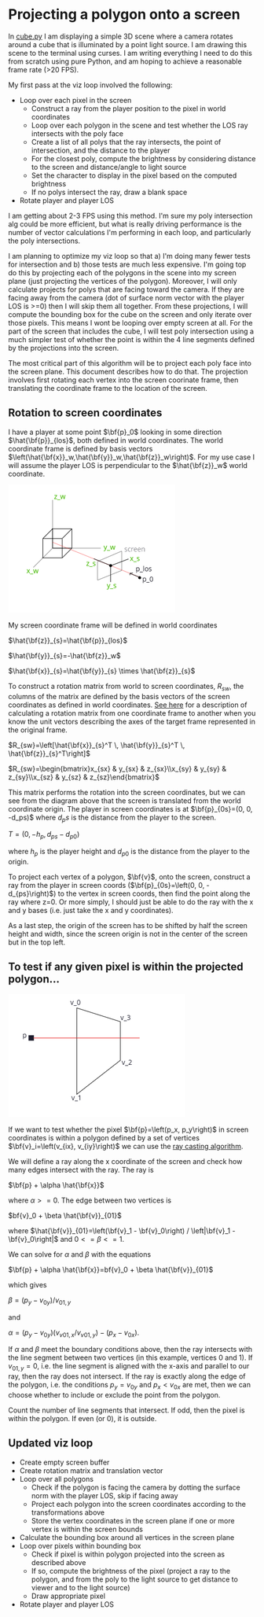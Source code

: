 # Projecting a polygon onto a screen

In [cube.py](./console_graphics/cube.py) I am displaying a simple 3D scene where a camera rotates around a cube that is illuminated by a point light source. I am drawing this scene to the terminal using curses. I am writing everything I need to do this from scratch using pure Python, and am hoping to achieve a reasonable frame rate (>20 FPS).

My first pass at the viz loop involved the following:
- Loop over each pixel in the screen
  - Construct a ray from the player position to the pixel in world coordinates
  - Loop over each polygon in the scene and test whether the LOS ray intersects with the poly face
  - Create a list of all polys that the ray intersects, the point of intersection, and the distance to the player
  - For the closest poly, compute the brightness by considering distance to the screen and distance/angle to light source
  - Set the character to display in the pixel based on the computed brightness
  - If no polys intersect the ray, draw a blank space
- Rotate player and player LOS 

I am getting about 2-3 FPS using this method. I'm sure my poly intersection alg could be more efficient, but what is really driving performance is the number of vector calculations I'm performing in each loop, and particularly the poly intersections.

I am planning to optimize my viz loop so that a) I'm doing many fewer tests for intersection and b) those tests are much less expensive. I'm going top do this by projecting each of the polygons in the scene into my screen plane (just projecting the vertices of the polygon). Moreover, I will only calculate projects for polys that are facing toward the camera. If they are facing away from the camera (dot of surface norm vector with the player LOS is >=0) then I will skip them all together. From these projections, I will compute the bounding box for the cube on the screen and only iterate over those pixels. This means I wont be looping over empty screen at all. For the part of the screen that includes the cube, I will test poly intersection using a much simpler test of whether the point is within the 4 line segments defined by the projections into the screen.

The most critical part of this algorithm will be to project each poly face into the screen plane. This document describes how to do that. The projection involves first rotating each vertex into the screen coorinate frame, then translating the coordinate frame to the location of the screen.

## Rotation to screen coordinates

I have a player at some point $\bf{p}_0$ looking in some direction $\hat{\bf{p}}_{los}$, both defined in world coordinates. The world coordinate frame is defined by basis vectors $\left(\hat{\bf{x}}_w,\hat{\bf{y}}_w,\hat{\bf{z}}_w\right)$. For my use case I will assume the player LOS is perpendicular to the $\hat{\bf{z}}_w$ world coordinate. 

![Coordinate Diagram](coord_diagram.png)

My screen coordinate frame will be defined in world coordinates

$\hat{\bf{z}}_{s}=\hat{\bf{p}}_{los}$

$\hat{\bf{y}}_{s}=-\hat{\bf{z}}_w$

$\hat{\bf{x}}_{s}=\hat{\bf{y}}_{s} \times \hat{\bf{z}}_{s}$

To construct a rotation matrix from world to screen coordinates, $R_{sw}$, the columns of the matrix are defined by the basis vectors of the screen coordinates as defined in world coordinates. [See here](http://motion.cs.illinois.edu/RoboticSystems/CoordinateTransformations.html) for a description of calculating a rotation matrix from one coordinate frame to another when you know the unit vectors describing the axes of the target frame represented in the original frame. 

$R_{sw}=\left[\hat{\bf{x}}_{s}^T \, \hat{\bf{y}}_{s}^T \, \hat{\bf{z}}_{s}^T\right]$

$R_{sw}=\begin{bmatrix}x_{sx} & y_{sx} & z_{sx}\\x_{sy} & y_{sy} & z_{sy}\\x_{sz} & y_{sz} & z_{sz}\end{bmatrix}$

This matrix performs the rotation into the screen coordinates, but we can see from the diagram above that the screen is translated from the world coordinate origin. The player in screen coordinates is at $\bf{p}_{0s}=(0, 0, -d_ps)$ where $d_ps$ is the distance from the player to the screen.

$T=\left(0, -h_p, d_{ps}-d_{p0}\right)$

where $h_p$ is the player height and $d_{p0}$ is the distance from the player to the origin.

To project each vertex of a polygon, $\bf{v}$, onto the screen, construct a ray from the player in screen coords ($\bf{p}_{0s}=\left(0, 0, -d_{ps}\right)$) to the vertex in screen coords, then find the point along the ray where z=0. Or more simply, I should just be able to do the ray with the x and y bases (i.e. just take the x and y coordinates).

As a last step, the origin of the screen has to be shifted by half the screen height and width, since the screen origin is not in the center of the screen but in the top left.

## To test if any given pixel is within the projected polygon... 

![Diagram checking if pixel is within a polygon](pixel_in_poly_diagram.png)

If we want to test whether the pixel $\bf{p}=\left(p_x, p_y\right)$ in screen coordinates is within a polygon defined by a set of vertices $\bf{v}_i=\left(v_{ix}, v_{iy}\right)$ we can use the [ray casting algorithm](https://en.wikipedia.org/wiki/Point_in_polygon).

We will define a ray along the x coordinate of the screen and check how many edges intersect with the ray. The ray is 

$\bf{p} + \alpha \hat{\bf{x}}$

where $\alpha>=0$. The edge between two vertices is 

$bf{v}_0 + \beta \hat{\bf{v}}_{01}$

where $\hat{\bf{v}}_{01}=\left(\bf{v}_1 - \bf{v}_0\right) / \left|\bf{v}_1 - \bf{v}_0\right|$ and $0<=\beta<=1$.

We can solve for $\alpha$ and $\beta$ with the equations 

$\bf{p} + \alpha \hat{\bf{x}}=bf{v}_0 + \beta \hat{\bf{v}}_{01}$

which gives

$\beta=\left(p_y - v_{0y}\right) / v_{01,y}$

and 

$\alpha=\left(p_y-v_{0y}\right)\left(v_{v01,x}/v_{v01,y}\right) - \left(p_x - v_{0x}\right)$.

If $\alpha$ and $\beta$ meet the boundary conditions above, then the ray intersects with the line segment between two vertices (in this example, vertices 0 and 1). If $v_{01,y}=0$, i.e. the line segment is aligned with the x-axis and parallel to our ray, then the ray does not intersect. If the ray is exactly along the edge of the polygon, i.e. the conditions $p_y=v_{0y}$ and $p_x<v_{0x}$ are met, then we can choose whether to include or exclude the point from the polygon.

Count the number of line segments that intersect. If odd, then the pixel is within the polygon. If even (or 0), it is outside.

## Updated viz loop

- Create empty screen buffer
- Create rotation matrix and translation vector
- Loop over all polygons
  - Check if the polygon is facing the camera by dotting the surface norm with the player LOS, skip if facing away
  - Project each polygon into the screen coordinates according to the transformations above
  - Store the vertex coordinates in the screen plane if one or more vertex is within the screen bounds
- Calculate the bounding box around all vertices in the screen plane
- Loop over pixels within bounding box
  - Check if pixel is within polygon projected into the screen as described above
  - If so, compute the brightness of the pixel (project a ray to the polygon, and from the poly to the light source to get distance to viewer and to the light source)
  - Draw appropriate pixel
- Rotate player and player LOS
